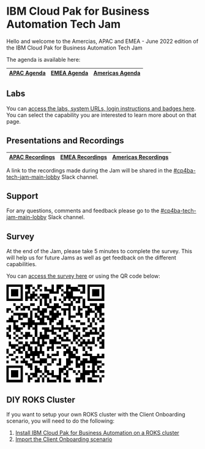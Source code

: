 # IBM Cloud Pak for Business Automation Tech Jam

Hello and welcome to the Amercias, APAC and EMEA - June 2022 edition of the IBM Cloud Pak for Business Automation Tech Jam

The agenda is available here:

| [APAC Agenda](/Presentations%20%26%20Recordings/APAC/June%202022/%5BCP4BA%20Tech%20Jam%202022.06.28%5D%20APAC%20Agenda.pdf) | [EMEA Agenda](/Presentations%20%26%20Recordings/EMEA/June%202022/%5BCP4BA%20Tech%20Jam%202022.06.28%5D%20EMEA%20Agenda.pdf) | [Americas Agenda](/Presentations%20%26%20Recordings/Americas/June%202022/%5BCP4BA%20Tech%20Jam%202022.06.28%5D%20Americas%20Agenda.pdf) |
| ------------------------------------------------------------ | ------------------------------------------------------------ | ------------------------------------------------------------ |

## Labs

You can [access the labs, system URLs, login instructions and badges here](/Labs.md). You can select the capability you are interested to learn more about on that page.

## Presentations and Recordings

| [APAC Recordings](https://github.com/IBM/cp4ba-tech-jam/tree/main/Presentations%20%26%20Recordings/APAC/June%202022) | [EMEA Recordings](https://github.com/IBM/cp4ba-tech-jam/tree/main/Presentations%20%26%20Recordings/EMEA/June%202022) | [Americas Recordings](https://github.com/IBM/cp4ba-tech-jam/tree/main/Presentations%20%26%20Recordings/Americas/June%202022) |
| ------------------------------------------------------------ | ------------------------------------------------------------ | ------------------------------------------------------------ |

A link to the recordings made during the Jam will be shared in the [#cp4ba-tech-jam-main-lobby](https://ibm-cloudpak-partners.slack.com/archives/C03LJFPHS5C) Slack channel.

## Support

For any questions, comments and feedback please go to the [#cp4ba-tech-jam-main-lobby](https://ibm-cloudpak-partners.slack.com/archives/C03LJFPHS5C) Slack channel.

## Survey

At the end of the Jam, please take 5 minutes to complete the survey. This will help us for future Jams as well as get feedback on the different capabilities.

You can [access the survey here](https://www.surveymonkey.com/r/CP4BATechJam2022) or using the QR code below:

![Survey QR Code](survey-qrcode.png)

## DIY ROKS Cluster

If you want to setup your own ROKS cluster with the Client Onboarding scenario, you will need to do the following:

1. [Install IBM Cloud Pak for Business Automation on a ROKS cluster](https://github.com/IBM/cp4ba-rapid-deployment)
2. [Import the Client Onboarding scenario](https://github.com/IBM/cp4ba-client-onboarding-scenario)

